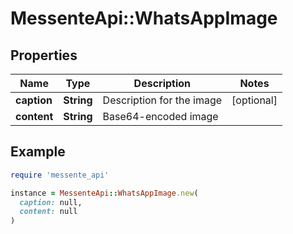# MessenteApi::WhatsAppImage

## Properties

| Name | Type | Description | Notes |
| ---- | ---- | ----------- | ----- |
| **caption** | **String** | Description for the image | [optional] |
| **content** | **String** | Base64-encoded image |  |

## Example

```ruby
require 'messente_api'

instance = MessenteApi::WhatsAppImage.new(
  caption: null,
  content: null
)
```

